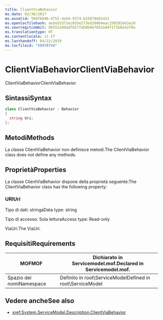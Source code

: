```yaml
---
title: ClientViaBehavior
ms.date: 03/30/2017
ms.assetid: 594f6046-4752-4a54-9374-b256f8dd1431
ms.openlocfilehash: ae5e55371ec035e273ed180b4eac250192e63a10
ms.sourcegitcommit: 9b552addadfb57fab0b9e7852ed4f1f1b8a42f8e
ms.translationtype: HT
ms.contentlocale: it-IT
ms.lasthandoff: 04/22/2019
ms.locfileid: "59978744"
---
```

# <a name="clientviabehavior"></a><span data-ttu-id="f0fa5-102">ClientViaBehavior</span><span class="sxs-lookup"><span data-stu-id="f0fa5-102">ClientViaBehavior</span></span>
<span data-ttu-id="f0fa5-103">ClientViaBehavior</span><span class="sxs-lookup"><span data-stu-id="f0fa5-103">ClientViaBehavior</span></span>  
  
## <a name="syntax"></a><span data-ttu-id="f0fa5-104">Sintassi</span><span class="sxs-lookup"><span data-stu-id="f0fa5-104">Syntax</span></span>  
  
```csharp
class ClientViaBehavior : Behavior  
{  
  string Uri;  
};  
```  
  
## <a name="methods"></a><span data-ttu-id="f0fa5-105">Metodi</span><span class="sxs-lookup"><span data-stu-id="f0fa5-105">Methods</span></span>  
 <span data-ttu-id="f0fa5-106">La classe ClientViaBehavior non definisce metodi.</span><span class="sxs-lookup"><span data-stu-id="f0fa5-106">The ClientViaBehavior class does not define any methods.</span></span>  
  
## <a name="properties"></a><span data-ttu-id="f0fa5-107">Proprietà</span><span class="sxs-lookup"><span data-stu-id="f0fa5-107">Properties</span></span>  
 <span data-ttu-id="f0fa5-108">La classe ClientViaBehavior dispone della proprietà seguente:</span><span class="sxs-lookup"><span data-stu-id="f0fa5-108">The ClientViaBehavior class has the following property:</span></span>  
  
### <a name="uri"></a><span data-ttu-id="f0fa5-109">URI</span><span class="sxs-lookup"><span data-stu-id="f0fa5-109">Uri</span></span>  
 <span data-ttu-id="f0fa5-110">Tipo di dati: stringa</span><span class="sxs-lookup"><span data-stu-id="f0fa5-110">Data type: string</span></span>  
  
 <span data-ttu-id="f0fa5-111">Tipo di accesso: Sola lettura</span><span class="sxs-lookup"><span data-stu-id="f0fa5-111">Access type: Read-only</span></span>  
  
 <span data-ttu-id="f0fa5-112">ViaUri.</span><span class="sxs-lookup"><span data-stu-id="f0fa5-112">The ViaUri.</span></span>  
  
## <a name="requirements"></a><span data-ttu-id="f0fa5-113">Requisiti</span><span class="sxs-lookup"><span data-stu-id="f0fa5-113">Requirements</span></span>  
  
|<span data-ttu-id="f0fa5-114">MOF</span><span class="sxs-lookup"><span data-stu-id="f0fa5-114">MOF</span></span>|<span data-ttu-id="f0fa5-115">Dichiarato in Servicemodel.mof.</span><span class="sxs-lookup"><span data-stu-id="f0fa5-115">Declared in Servicemodel.mof.</span></span>|  
|---------|-----------------------------------|  
|<span data-ttu-id="f0fa5-116">Spazio dei nomi</span><span class="sxs-lookup"><span data-stu-id="f0fa5-116">Namespace</span></span>|<span data-ttu-id="f0fa5-117">Definito in root\ServiceModel</span><span class="sxs-lookup"><span data-stu-id="f0fa5-117">Defined in root\ServiceModel</span></span>|  
  
## <a name="see-also"></a><span data-ttu-id="f0fa5-118">Vedere anche</span><span class="sxs-lookup"><span data-stu-id="f0fa5-118">See also</span></span>

- <xref:System.ServiceModel.Description.ClientViaBehavior>
